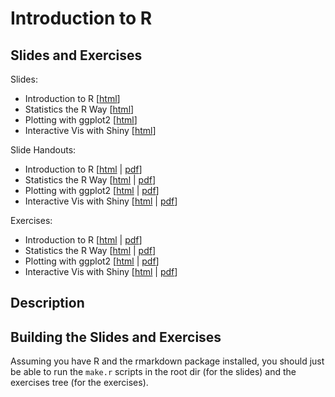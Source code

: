 # Introduction to R


## Slides and Exercises

Slides: 

* Introduction to R           [[html](http://htmlpreview.github.com/?https://github.com/wrathematics/2015SFSURworkshop/blob/master/01-R.html)]
* Statistics the R Way        [[html](http://htmlpreview.github.com/?https://github.com/wrathematics/2015SFSURworkshop/blob/master/02-stats.html)]
* Plotting with ggplot2       [[html](http://htmlpreview.github.com/?https://github.com/wrathematics/2015SFSURworkshop/blob/master/03-ggplot2.html)]
* Interactive Vis with Shiny  [[html](http://htmlpreview.github.com/?https://github.com/wrathematics/2015SFSURworkshop/blob/master/04-shiny.html)]


Slide Handouts: 


* Introduction to R           [[html](http://htmlpreview.github.com/?https://github.com/wrathematics/2015SFSURworkshop/blob/master/01-R_handout.html)       | [pdf](https://github.com/wrathematics/2015hpcRworkshop/raw/master/01-R_handout.pdf)] 
* Statistics the R Way        [[html](http://htmlpreview.github.com/?https://github.com/wrathematics/2015SFSURworkshop/blob/master/02-stats_handout.html)   | [pdf](https://github.com/wrathematics/2015SFSURworkshop/raw/master/02-stats_handout.pdf)] 
* Plotting with ggplot2       [[html](http://htmlpreview.github.com/?https://github.com/wrathematics/2015SFSURworkshop/blob/master/03-ggplot2_handout.html) | [pdf](https://github.com/wrathematics/2015hpcRworkshop/raw/master/03-ggplot2_handout.pdf)]
* Interactive Vis with Shiny  [[html](http://htmlpreview.github.com/?https://github.com/wrathematics/2015SFSURworkshop/blob/master/04-shiny_handout.html)   | [pdf](https://github.com/wrathematics/2015hpcRworkshop/raw/master/04-shiny_handout.pdf)]


Exercises:

* Introduction to R           [[html](http://htmlpreview.github.com/?https://github.com/wrathematics/2015SFSURworkshop/blob/master/exercises/01-R.html)       | [pdf](https://github.com/wrathematics/2015hpcRworkshop/raw/master/exercises/01-R.pdf)] 
* Statistics the R Way        [[html](http://htmlpreview.github.com/?https://github.com/wrathematics/2015SFSURworkshop/blob/master/exercises/02-stats.html)   | [pdf](https://github.com/wrathematics/2015hpcRworkshop/raw/master/exercises/02-stats.pdf)] 
* Plotting with ggplot2       [[html](http://htmlpreview.github.com/?https://github.com/wrathematics/2015SFSURworkshop/blob/master/exercises/03-ggplot2.html) | [pdf](https://github.com/wrathematics/2015hpcRworkshop/raw/master/exercises/03-ggplot2.pdf)]
* Interactive Vis with Shiny  [[html](http://htmlpreview.github.com/?https://github.com/wrathematics/2015SFSURworkshop/blob/master/exercises/04-shiny.html)   | [pdf](https://github.com/wrathematics/2015hpcRworkshop/raw/master/exercises/04-shiny.pdf)]

## Description



## Building the Slides and Exercises

Assuming you have R and the rmarkdown package installed, you should
just be able to run the `make.r` scripts in the root dir (for the
slides) and the exercises tree (for the exercises).

